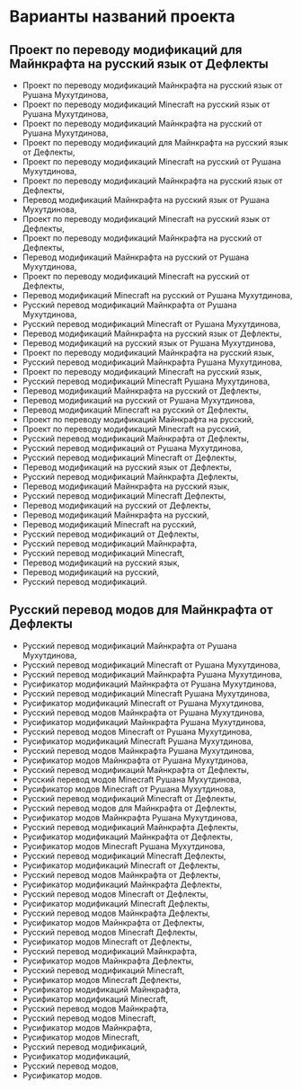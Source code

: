 # Варианты названий проекта

## Проект по переводу модификаций для Майнкрафта на русский язык от Дефлекты

* Проект по переводу модификаций Майнкрафта на русский язык от Рушана Мухутдинова,
* Проект по переводу модификаций Minecraft на русский язык от Рушана Мухутдинова,
* Проект по переводу модификаций Майнкрафта на русский от Рушана Мухутдинова,
* Проект по переводу модификаций для Майнкрафта на русский язык от Дефлекты,
* Проект по переводу модификаций Minecraft на русский от Рушана Мухутдинова,
* Проект по переводу модификаций Майнкрафта на русский язык от Дефлекты,
* Перевод модификаций Майнкрафта на русский язык от Рушана Мухутдинова,
* Проект по переводу модификаций Minecraft на русский язык от Дефлекты,
* Проект по переводу модификаций Майнкрафта на русский от Дефлекты,
* Перевод модификаций Майнкрафта на русский от Рушана Мухутдинова,
* Проект по переводу модификаций Minecraft на русский от Дефлекты,
* Перевод модификаций Minecraft на русский от Рушана Мухутдинова,
* Русский перевод модификаций Майнкрафта от Рушана Мухутдинова,
* Русский перевод модификаций Minecraft от Рушана Мухутдинова,
* Перевод модификаций Майнкрафта на русский язык от Дефлекты,
* Перевод модификаций на русский язык от Рушана Мухутдинова,
* Проект по переводу модификаций Майнкрафта на русский язык,
* Русский перевод модификаций Майнкрафта Рушана Мухутдинова,
* Проект по переводу модификаций Minecraft на русский язык,
* Русский перевод модификаций Minecraft Рушана Мухутдинова,
* Перевод модификаций Майнкрафта на русский от Дефлекты,
* Перевод модификаций на русский от Рушана Мухутдинова,
* Перевод модификаций Minecraft на русский от Дефлекты,
* Проект по переводу модификаций Майнкрафта на русский,
* Проект по переводу модификаций Minecraft на русский,
* Русский перевод модификаций Майнкрафта от Дефлекты,
* Русский перевод модификаций от Рушана Мухутдинова,
* Русский перевод модификаций Minecraft от Дефлекты,
* Перевод модификаций на русский язык от Дефлекты,
* Русский перевод модификаций Майнкрафта Дефлекты,
* Перевод модификаций Майнкрафта на русский язык,
* Русский перевод модификаций Minecraft Дефлекты,
* Перевод модификаций на русский от Дефлекты,
* Перевод модификаций Майнкрафта на русский,
* Перевод модификаций Minecraft на русский,
* Русский перевод модификаций от Дефлекты,
* Русский перевод модификаций Майнкрафта,
* Русский перевод модификаций Minecraft,
* Перевод модификаций на русский язык,
* Перевод модификаций на русский,
* Русский перевод модификаций.

## Русский перевод модов для Майнкрафта от Дефлекты

* Русский перевод модификаций Майнкрафта от Рушана Мухутдинова,
* Русский перевод модификаций Minecraft от Рушана Мухутдинова,
* Русский перевод модификаций Майнкрафта Рушана Мухутдинова,
* Русификатор модификаций Майнкрафта от Рушана Мухутдинова,
* Русский перевод модификаций Minecraft Рушана Мухутдинова,
* Русификатор модификаций Minecraft от Рушана Мухутдинова,
* Русский перевод модов Майнкрафта от Рушана Мухутдинова,
* Русификатор модификаций Майнкрафта Рушана Мухутдинова,
* Русский перевод модов Minecraft от Рушана Мухутдинова,
* Русификатор модификаций Minecraft Рушана Мухутдинова,
* Русский перевод модов Майнкрафта Рушана Мухутдинова,
* Русификатор модов Майнкрафта от Рушана Мухутдинова,
* Русский перевод модификаций Майнкрафта от Дефлекты,
* Русский перевод модов Minecraft Рушана Мухутдинова,
* Русификатор модов Minecraft от Рушана Мухутдинова,
* Русский перевод модификаций Minecraft от Дефлекты,
* Русский перевод модов для Майнкрафта от Дефлекты,
* Русификатор модов Майнкрафта Рушана Мухутдинова,
* Русский перевод модификаций Майнкрафта Дефлекты,
* Русификатор модификаций Майнкрафта от Дефлекты,
* Русификатор модов Minecraft Рушана Мухутдинова,
* Русский перевод модификаций Minecraft Дефлекты,
* Русификатор модификаций Minecraft от Дефлекты,
* Русский перевод модов Майнкрафта от Дефлекты,
* Русификатор модификаций Майнкрафта Дефлекты,
* Русский перевод модов Minecraft от Дефлекты,
* Русификатор модификаций Minecraft Дефлекты,
* Русский перевод модов Майнкрафта Дефлекты,
* Русификатор модов Майнкрафта от Дефлекты,
* Русский перевод модов Minecraft Дефлекты,
* Русификатор модов Minecraft от Дефлекты,
* Русский перевод модификаций Майнкрафта,
* Русификатор модов Майнкрафта Дефлекты,
* Русский перевод модификаций Minecraft,
* Русификатор модов Minecraft Дефлекты,
* Русификатор модификаций Майнкрафта,
* Русификатор модификаций Minecraft,
* Русский перевод модов Майнкрафта,
* Русский перевод модов Minecraft,
* Русификатор модов Майнкрафта,
* Русификатор модов Minecraft,
* Русский перевод модификаций,
* Русификатор модификаций,
* Русский перевод модов,
* Русификатор модов.
